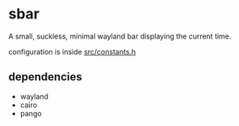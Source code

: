 # sbar
A small, suckless, minimal wayland bar displaying the current time.

configuration is inside [src/constants.h](src/constants.h)

## dependencies

- wayland
- cairo
- pango
